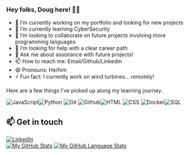 ### Hey folks, Doug here! 👨‍💻

- 🔭 I’m currently working on my portfolio and looking for new projects
- 🌱 I’m currently learning CyberSecurity
- 👯 I’m looking to collaborate on future projects involving more programming languages
- 🤔 I’m looking for help with a clear career path
- 💬 Ask me about assistance with future projects!
- 📫 How to reach me: Email/Github/LinkedIn
- 😄 Pronouns: He/him
- ⚡ Fun fact: I currently work on wind turbines... remotely!


Here are a few things I've picked up along my learning journey.

  ![JavaScript](https://img.shields.io/badge/JavaScript-F7DF1E?style=for-the-badge&logo=javascript&logoColor=black)![Python](https://img.shields.io/badge/-Python-000?style=for-the-badge&logo=python) ![Git](https://img.shields.io/badge/git%20-%23F05033.svg?&style=for-the-badge&logo=git&logoColor=white)  ![Github](https://img.shields.io/badge/github%20-%23121011.svg?&style=for-the-badge&logo=github&logoColor=white)![HTML](https://img.shields.io/badge/HTML5-E34F26?style=for-the-badge&logo=html5&logoColor=white) ![CSS](https://img.shields.io/badge/CSS-239120?&style=for-the-badge&logo=css3&logoColor=white) ![Docker](https://img.shields.io/badge/docker%20-%230db7ed.svg?&style=for-the-badge&logo=docker&logoColor=white)![SQL](https://img.shields.io/badge/-SQL-000?style=for-the-badge&logo=MySQL&logoColor=4479A1)


  
  ## 📫 Get in touch
[![LinkedIn](https://img.shields.io/badge/LinkedIn-0077B5?style=for-the-badge&logo=linkedin&logoColor=white)](https://in.linkedin.com/in/futurecybersecurityanalystdoug)
<br>
[![My GitHub Stats](https://github-readme-stats.vercel.app/api/?username=BugDoug&count_private=true&theme=tokyonight&showicons=true)]()
[![My GitHub Language Stats](https://github-readme-stats.vercel.app/api/top-langs/?username=BugDoug&langs_count=5&theme=tokyonight)]()
  
 <!--[TypeScript](https://img.shields.io/badge/TypeScript-007ACC?style=for-the-badge&logo=typescript&logoColor=white) 
  ![Java](https://img.shields.io/badge/Java-ED8B00?style=for-the-badge&logo=java&logoColor=white) ![Angular](https://img.shields.io/badge/Angular-DD0031?style=for-the-badge&logo=angular&logoColor=white) 
 ![ExpressJS](https://img.shields.io/badge/Express.js-404D59?style=for-the-badge) ![NestJS](https://img.shields.io/badge/nestjs%20-%23E0234E.svg?&style=for-the-badge&logo=nestjs&logoColor=white) ![NodeJS](https://img.shields.io/badge/Node.js-43853D?style=for-the-badge&logo=node.js&logoColor=white) ![Flask](https://img.shields.io/badge/Flask-000000?style=for-the-badge&logo=flask&logoColor=white) ![Django](https://img.shields.io/badge/Django-092E20?style=for-the-badge&logo=django&logoColor=white) ![MySQL](https://img.shields.io/badge/MySQL-00000F?style=for-the-badge&logo=mysql&logoColor=white) ![MongoDB](https://img.shields.io/badge/MongoDB-4EA94B?style=for-the-badge&logo=mongodb&logoColor=white)
![BitBucket](https://img.shields.io/badge/bitbucket%20-%230047B3.svg?&style=for-the-badge&logo=bitbucket&logoColor=white)
 ![Blender](https://img.shields.io/badge/blender%20-%23F5792A.svg?&style=for-the-badge&logo=blender&logoColor=white)
 ![](https://img.shields.io/badge/Keras%20-%23D00000.svg?&style=for-the-badge&logo=Keras&logoColor=white) ![](https://img.shields.io/badge/pandas%20-%23150458.svg?&style=for-the-badge&logo=pandas&logoColor=white) ![](https://img.shields.io/badge/numpy%20-%23013243.svg?&style=for-the-badge&logo=numpy&logoColor=white)
 ![Jira](https://img.shields.io/badge/-Jira-000?&style=for-the-badge&logo=Jira-Software&logoColor=0052CC)
 ![Rasberry Pi](https://img.shields.io/badge/-Raspberry%20Pi-C51A4A?style=for-the-badge&logo=Raspberry-Pi) ![Arduino](https://img.shields.io/badge/-Arduino-00979D?style=for-the-badge&logo=Arduino&logoColor=white)


